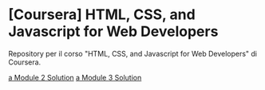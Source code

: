 # [Coursera] HTML, CSS, and Javascript for Web Developers
Repository per il corso "HTML, CSS, and Javascript for Web Developers" di Coursera.


[a Module 2 Solution](module2-solution/index.html)
[a Module 3 Solution](module3-solution/index.html)

